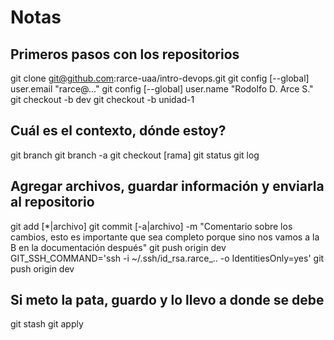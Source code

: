 # Notas

## Primeros pasos con los repositorios

git clone git@github.com:rarce-uaa/intro-devops.git
git config [--global] user.email "rarce@..."
git config [--global] user.name "Rodolfo D. Arce S."
git checkout -b dev
git checkout -b unidad-1

## Cuál es el contexto, dónde estoy?

git branch
git branch -a
git checkout [rama]
git status
git log

## Agregar archivos, guardar información y enviarla al repositorio

git add [*|archivo]
git commit [-a|archivo] -m "Comentario sobre los cambios, esto es importante que sea completo porque sino nos vamos a la B en la documentación después"
git push origin dev
GIT_SSH_COMMAND='ssh -i ~/.ssh/id_rsa.rarce_.. -o IdentitiesOnly=yes' git push origin dev

## Si meto la pata, guardo y lo llevo a donde se debe

git stash
git apply

